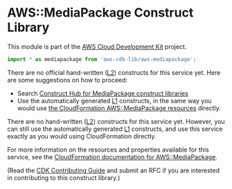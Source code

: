 # AWS::MediaPackage Construct Library


This module is part of the [AWS Cloud Development Kit](https://github.com/aws/aws-cdk) project.

```ts nofixture
import * as mediapackage from 'aws-cdk-lib/aws-mediapackage';
```

<!--BEGIN CFNONLY DISCLAIMER-->

There are no official hand-written ([L2](https://docs.aws.amazon.com/cdk/latest/guide/constructs.html#constructs_lib)) constructs for this service yet. Here are some suggestions on how to proceed:

- Search [Construct Hub for MediaPackage construct libraries](https://constructs.dev/search?q=mediapackage)
- Use the automatically generated [L1](https://docs.aws.amazon.com/cdk/latest/guide/constructs.html#constructs_l1_using) constructs, in the same way you would use [the CloudFormation AWS::MediaPackage resources](https://docs.aws.amazon.com/AWSCloudFormation/latest/UserGuide/AWS_MediaPackage.html) directly.


<!--BEGIN CFNONLY DISCLAIMER-->

There are no hand-written ([L2](https://docs.aws.amazon.com/cdk/latest/guide/constructs.html#constructs_lib)) constructs for this service yet. 
However, you can still use the automatically generated [L1](https://docs.aws.amazon.com/cdk/latest/guide/constructs.html#constructs_l1_using) constructs, and use this service exactly as you would using CloudFormation directly.

For more information on the resources and properties available for this service, see the [CloudFormation documentation for AWS::MediaPackage](https://docs.aws.amazon.com/AWSCloudFormation/latest/UserGuide/AWS_MediaPackage.html).

(Read the [CDK Contributing Guide](https://github.com/aws/aws-cdk/blob/master/CONTRIBUTING.md) and submit an RFC if you are interested in contributing to this construct library.)

<!--END CFNONLY DISCLAIMER-->
